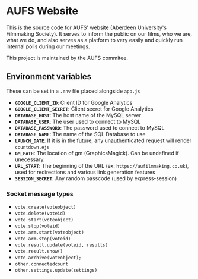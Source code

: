 # AUFS Website

This is the source code for AUFS' website (Aberdeen University's Filmmaking Society). It serves to inform the public on our films, who we are, what we do, and also serves as a platform to very easily and quickly run internal polls during our meetings.

This project is maintained by the AUFS commitee.

## Environment variables

These can be set in a `.env` file placed alongside `app.js`

* **`GOOGLE_CLIENT_ID`**: Client ID for Google Analytics
* **`GOOGLE_CLIENT_SECRET`**: Client secret for Google Analytics
* **`DATABASE_HOST`**: The host name of the MySQL server
* **`DATABASE_USER`**: The user used to connect to MySQL
* **`DATABASE_PASSWORD`**: The password used to connect to MySQL
* **`DATABASE_NAME`**: The name of the SQL Database to use
* **`LAUNCH_DATE`**: If it is in the future, any unauthenticated request will render `countdown.ejs`
* **`GM_PATH`**: The location of gm (GraphicsMagick). Can be undefined if unecessary.
* **`URL_START`**: The beginning of the URL (ex: `https://aufilmmaking.co.uk`), used for redirections and various link generation features
* **`SESSION_SECRET`**: Any random passcode (used by express-session)

### Socket message types

* `vote.create(voteobject)`
* `vote.delete(voteid)`
* `vote.start(voteobject)`
* `vote.stop(voteid)`
* `vote.arm.start(voteobject)`
* `vote.arm.stop(voteid)`
* `vote.result.update(voteid, results)`
* `vote.result.show()`
* `vote.archive(voteobject);`
* `other.connectedcount`
* `other.settings.update(settings)`
